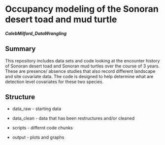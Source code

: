 # Occupancy modeling of the Sonoran desert toad and mud turtle

##### CalebMilford_DataWrangling

## Summary

This repository includes data sets and code looking at the encounter history of Sonoran desert toad and Sonoran mud turtles over the course of 3 years. These are presence/ absence studies that also record different landscape and site covariate data. The code is designed to help determine what are detection level covariates for these two species.

## Structure 

-   data_raw - starting data

-   data_clean - data that has been restructures and/or cleaned

-   scripts - differnt code chunks

-   output - plots and graphs
